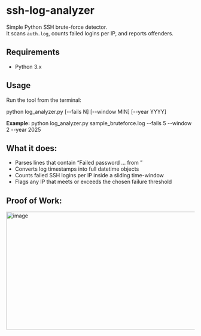# ssh-log-analyzer  
Simple Python SSH brute-force detector.  
It scans `auth.log`, counts failed logins per IP, and reports offenders.

## Requirements
- Python 3.x  

## Usage

Run the tool from the terminal:

python log_analyzer.py <logfile> [--fails N] [--window MIN] [--year YYYY]

**Example:**
python log_analyzer.py sample_bruteforce.log --fails 5 --window 2 --year 2025

## What it does:
- Parses lines that contain “Failed password … from <IP>”
- Converts log timestamps into full datetime objects
- Counts failed SSH logins per IP inside a sliding time-window
- Flags any IP that meets or exceeds the chosen failure threshold

## Proof of Work:
<img width="1093" height="315" alt="image" src="https://github.com/user-attachments/assets/76fb5723-c832-4959-99fc-6cc0ef3d8650" />

